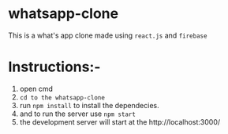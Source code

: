 # whatsapp-clone
This is a what's app clone made using `react.js` and `firebase`

# Instructions:-
1) open cmd 
2) `cd to the whatsapp-clone`
3) run `npm install` to install the dependecies.
4) and to run the server use `npm start`
5) the development server will start at the http://localhost:3000/


